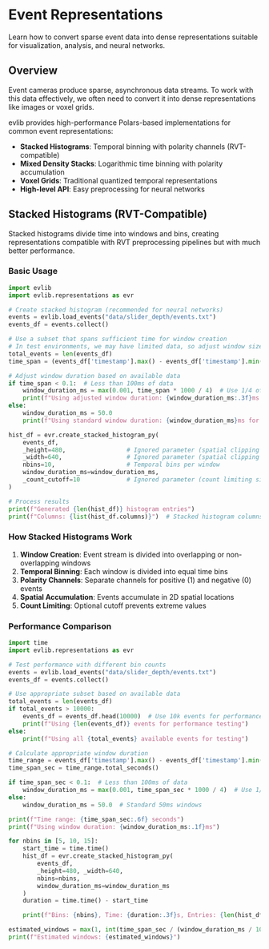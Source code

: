 # Event Representations

Learn how to convert sparse event data into dense representations suitable for visualization, analysis, and neural networks.

## Overview

Event cameras produce sparse, asynchronous data streams. To work with this data effectively, we often need to convert it into dense representations like images or voxel grids.

evlib provides high-performance Polars-based implementations for common event representations:

- **Stacked Histograms**: Temporal binning with polarity channels (RVT-compatible)
- **Mixed Density Stacks**: Logarithmic time binning with polarity accumulation
- **Voxel Grids**: Traditional quantized temporal representations
- **High-level API**: Easy preprocessing for neural networks

## Stacked Histograms (RVT-Compatible)

Stacked histograms divide time into windows and bins, creating representations compatible with RVT preprocessing pipelines but with much better performance.

### Basic Usage

```python
import evlib
import evlib.representations as evr

# Create stacked histogram (recommended for neural networks)
events = evlib.load_events("data/slider_depth/events.txt")
events_df = events.collect()

# Use a subset that spans sufficient time for window creation
# In test environments, we may have limited data, so adjust window size
total_events = len(events_df)
time_span = (events_df['timestamp'].max() - events_df['timestamp'].min()).total_seconds()

# Adjust window duration based on available data
if time_span < 0.1:  # Less than 100ms of data
    window_duration_ms = max(0.001, time_span * 1000 / 4)  # Use 1/4 of available time, min 1μs
    print(f"Using adjusted window duration: {window_duration_ms:.3f}ms for {total_events} events")
else:
    window_duration_ms = 50.0
    print(f"Using standard window duration: {window_duration_ms}ms for {total_events} events")

hist_df = evr.create_stacked_histogram_py(
    events_df,
    _height=480,                 # Ignored parameter (spatial clipping simplified)
    _width=640,                  # Ignored parameter (spatial clipping simplified)
    nbins=10,                    # Temporal bins per window
    window_duration_ms=window_duration_ms,
    _count_cutoff=10             # Ignored parameter (count limiting simplified)
)

# Process results
print(f"Generated {len(hist_df)} histogram entries")
print(f"Columns: {list(hist_df.columns)}")  # Stacked histogram columns
```

### How Stacked Histograms Work

1. **Window Creation**: Event stream is divided into overlapping or non-overlapping windows
2. **Temporal Binning**: Each window is divided into equal time bins
3. **Polarity Channels**: Separate channels for positive (1) and negative (0) events
4. **Spatial Accumulation**: Events accumulate in 2D spatial locations
5. **Count Limiting**: Optional cutoff prevents extreme values

### Performance Comparison

```python
import time
import evlib.representations as evr

# Test performance with different bin counts
events = evlib.load_events("data/slider_depth/events.txt")
events_df = events.collect()

# Use appropriate subset based on available data
total_events = len(events_df)
if total_events > 10000:
    events_df = events_df.head(10000)  # Use 10k events for performance testing
    print(f"Using {len(events_df)} events for performance testing")
else:
    print(f"Using all {total_events} available events for testing")

# Calculate appropriate window duration
time_range = events_df['timestamp'].max() - events_df['timestamp'].min()
time_span_sec = time_range.total_seconds()

if time_span_sec < 0.1:  # Less than 100ms of data
    window_duration_ms = max(0.001, time_span_sec * 1000 / 4)  # Use 1/4 of available time, min 1μs
else:
    window_duration_ms = 50.0  # Standard 50ms windows

print(f"Time range: {time_span_sec:.6f} seconds")
print(f"Using window duration: {window_duration_ms:.1f}ms")

for nbins in [5, 10, 15]:
    start_time = time.time()
    hist_df = evr.create_stacked_histogram_py(
        events_df,
        _height=480, _width=640,
        nbins=nbins,
        window_duration_ms=window_duration_ms
    )
    duration = time.time() - start_time

    print(f"Bins: {nbins}, Time: {duration:.3f}s, Entries: {len(hist_df)}")

estimated_windows = max(1, int(time_span_sec / (window_duration_ms / 1000)))
print(f"Estimated windows: {estimated_windows}")
```
